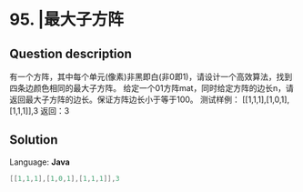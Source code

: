 # 95. |最大子方阵

## Question description


  有一个方阵，其中每个单元(像素)非黑即白(非0即1)，请设计一个高效算法，找到四条边颜色相同的最大子方阵。 
  给定一个01方阵mat，同时给定方阵的边长n，请返回最大子方阵的边长。保证方阵边长小于等于100。 
  测试样例： 
[[1,1,1],[1,0,1],[1,1,1]],3
返回：3


## Solution

Language: **Java**

```Java
[[1,1,1],[1,0,1],[1,1,1]],3
```


